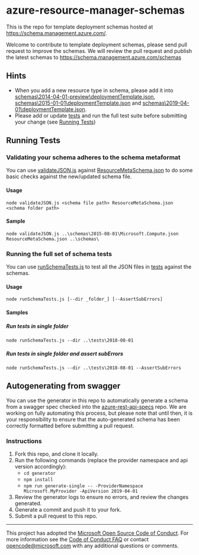 # azure-resource-manager-schemas 

This is the repo for template deployment schemas hosted at https://schema.management.azure.com/.

Welcome to contribute to template deployment schemas, please send pull request to improve the schemas. We will review the pull request and publish the latest schemas to https://schema.management.azure.com/schemas

## Hints
* When you add a new resource type in schema, please add it into [schemas\2014-04-01-preview\deploymentTemplate.json](schemas/2014-04-01-preview/deploymentTemplate.json), [schemas\2015-01-01\deploymentTemplate.json](schemas/2015-01-01/deploymentTemplate.json) and [schemas\2019-04-01\deploymentTemplate.json](schemas/2019-04-01/deploymentTemplate.json).
* Please add or update [tests](tests/) and run the full test suite before submitting your change (see [Running Tests](#running-tests))

## Running Tests
### Validating your schema adheres to the schema metaformat
You can use [validateJSON.js](tools/validateJSON.js) against [ResourceMetaSchema.json](tools/ResourceMetaSchema.json) to do some basic checks against the new/updated schema file.
#### Usage
`node validateJSON.js <schema file path> ResourceMetaSchema.json <schema folder path>`
#### Sample
`node validateJSON.js ..\schemas\2015-08-01\Microsoft.Compute.json ResourceMetaSchema.json ..\schemas\`

### Running the full set of schema tests
You can use [runSchemaTests.js](tools/runSchemaTests.js) to test all the JSON files in [tests](tests/) against the schemas.
#### Usage
`node runSchemaTests.js [--dir _folder_] [--AssertSubErrors]`
#### Samples
##### Run tests in single folder
`node runSchemaTests.js --dir ..\tests\2018-08-01`
##### Run tests in single folder and assert subErrors
`node runSchemaTests.js --dir ..\tests\2018-08-01 --AssertSubErrors`

## Autogenerating from swagger
You can use the generator in this repo to automatically generate a schema from a swagger spec checked into the [azure-rest-api-specs](https://github.com/Azure/azure-rest-api-specs) repo. We are working on fully automating this process, but please note that until then, it is your responsibility to ensure that the auto-generated schema has been correctly formatted before submitting a pull request.
### Instructions
1. Fork this repo, and clone it locally.
2. Run the following commands (replace the provider namespace and api version accordingly):
    * `cd generator`
    * `npm install`
    * `npm run generate-single -- -ProviderNamespace Microsoft.MyProvider -ApiVersion 2019-04-01`
4. Review the generator logs to ensure no errors, and review the changes generated.
5. Generate a commit and push it to your fork.
6. Submit a pull request to this repo.

---
This project has adopted the [Microsoft Open Source Code of Conduct](https://opensource.microsoft.com/codeofconduct/). For more information see the [Code of Conduct FAQ](https://opensource.microsoft.com/codeofconduct/faq/) or contact [opencode@microsoft.com](mailto:opencode@microsoft.com) with any additional questions or comments.